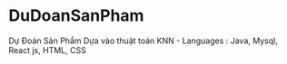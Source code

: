 # DuDoanSanPham
Dự Đoán Sản Phẩm Dựa vào thuật toán KNN - Languages : Java, Mysql, React js, HTML, CSS
